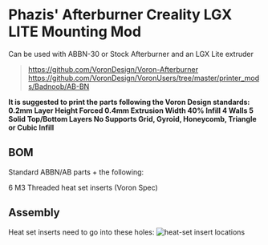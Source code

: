 # Phazis' Afterburner Creality LGX LITE Mounting Mod

Can be used with ABBN-30 or Stock Afterburner and an LGX Lite extruder

> https://github.com/VoronDesign/Voron-Afterburner
> https://github.com/VoronDesign/VoronUsers/tree/master/printer_mods/Badnoob/AB-BN

**It is suggested to print the parts following the Voron Design standards:
    0.2mm Layer Height
    Forced 0.4mm Extrusion Width
    40% Infill
    4 Walls
    5 Solid Top/Bottom Layers
    No Supports
    Grid, Gyroid, Honeycomb, Triangle or Cubic Infill**

## BOM

Standard ABBN/AB parts + the following:


6 M3 Threaded heat set inserts (Voron Spec)

## Assembly

Heat set inserts need to go into these holes:
![heat-set insert locations](https://github.com/neeamradia/VoronUsers/tree/master/printer_mods/Phazis/Afterburner_Creality/Images/HeatSet_Locations)
